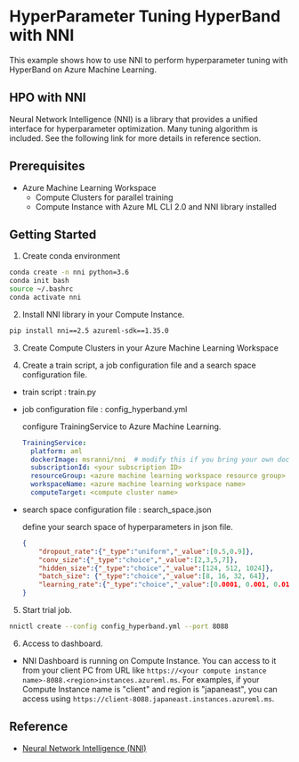 # HyperParameter Tuning HyperBand with NNI

This example shows how to use NNI to perform hyperparameter tuning with HyperBand on Azure Machine Learning.


## HPO with NNI

Neural Network Intelligence (NNI) is a library that provides a unified interface for hyperparameter optimization. Many tuning algorithm is included. See the following link for more details in reference section.


## Prerequisites

- Azure Machine Learning Workspace
    - Compute Clusters for parallel training
    - Compute Instance with Azure ML CLI 2.0 and NNI library installed

## Getting Started

1. Create conda environment

  ```bash
  conda create -n nni python=3.6
  conda init bash
  source ~/.bashrc
  conda activate nni
  ```

2. Install NNI library in your Compute Instance.

  ```bash
  pip install nni==2.5 azureml-sdk==1.35.0
  ```
3. Create Compute Clusters in your Azure Machine Learning Workspace

<!-- TODO: Azure CLI and YML to create Compute Clusters -->

4. Create a train script, a job configuration file and a search space configuration file.
 
- train script : train.py

<!-- TODO: explain the points of the codes-->

- job configuration file : config_hyperband.yml

  configure TrainingService to Azure Machine Learning.

  ```yml
  TrainingService:
    platform: aml
    dockerImage: msranni/nni  # modify this if you bring your own docker image
    subscriptionId: <your subscription ID>
    resourceGroup: <azure machine learning workspace resource group>
    workspaceName: <azure machine learning workspace name>
    computeTarget: <compute cluster name>
  ```

- search space configuration file : search_space.json

  define your search space of hyperparameters in json file.

  ```json
  {
      "dropout_rate":{"_type":"uniform","_value":[0.5,0.9]},
      "conv_size":{"_type":"choice","_value":[2,3,5,7]},
      "hidden_size":{"_type":"choice","_value":[124, 512, 1024]},
      "batch_size": {"_type":"choice","_value":[8, 16, 32, 64]},
      "learning_rate":{"_type":"choice","_value":[0.0001, 0.001, 0.01, 0.1]}
  }
  ```

5. Start trial job.

  ```bash
  nnictl create --config config_hyperband.yml --port 8088
  ```

6. Access to dashboard.
  - NNI Dashboard is running on Compute Instance. You can access to it from your client PC from URL like `https://<your compute instance name>-8088.<region>instances.azureml.ms`. For examples, if your Compute Instance name is "client" and region is "japaneast", you can access using `https://client-8088.japaneast.instances.azureml.ms`.




## Reference

- [Neural Network Intelligence (NNI)](https://github.com/microsoft/nni)

